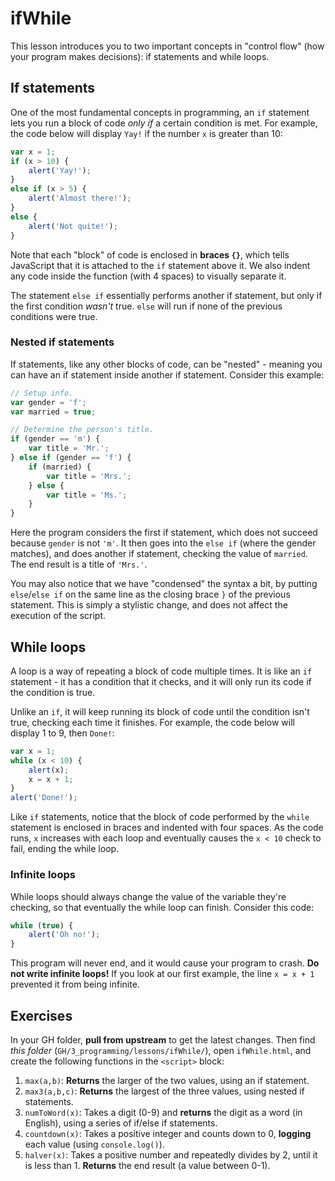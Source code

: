 # ifWhile

This lesson introduces you to two important concepts in "control flow" (how your program makes decisions): if statements and while loops.

## If statements

One of the most fundamental concepts in programming, an `if` statement lets you run a block of code *only if* a certain condition is met. For example, the code below will display `Yay!` if the number `x` is greater than 10:

```js
var x = 1;
if (x > 10) {
    alert('Yay!');
}
else if (x > 5) {
    alert('Almost there!');
}
else {
    alert('Not quite!');
}
```

Note that each "block" of code is enclosed in **braces `{}`**, which tells JavaScript that it is attached to the `if` statement above it. We also indent any code inside the function (with 4 spaces) to visually separate it.

The statement `else if` essentially performs another if statement, but only if the first condition *wasn't* true. `else` will run if none of the previous conditions were true.

### Nested if statements

If statements, like any other blocks of code, can be "nested" - meaning you can have an if statement inside another if statement. Consider this example:

```js
// Setup info.
var gender = 'f';
var married = true;

// Determine the person's title.
if (gender == 'm') {
    var title = 'Mr.';
} else if (gender == 'f') {
    if (married) {
        var title = 'Mrs.';
    } else {
        var title = 'Ms.';
    }
}
```

Here the program considers the first if statement, which does not succeed because `gender` is not `'m'`. It then goes into the `else if` (where the gender matches), and does another if statement, checking the value of `married`. The end result is a title of `'Mrs.'`.

You may also notice that we have "condensed" the syntax a bit, by putting `else`/`else if` on the same line as the closing brace `}` of the previous statement. This is simply a stylistic change, and does not affect the execution of the script.

## While loops

A loop is a way of repeating a block of code multiple times. It is like an `if` statement - it has a condition that it checks, and it will only run its code if the condition is true.

Unlike an `if`, it will keep running its block of code until the condition isn't true, checking each time it finishes. For example, the code below will display 1 to 9, then `Done!`:

```js
var x = 1;
while (x < 10) {
    alert(x);
    x = x + 1;
}
alert('Done!');
```

Like `if` statements, notice that the block of code performed by the `while` statement is enclosed in braces and indented with four spaces. As the code runs, `x` increases with each loop and eventually causes the `x < 10` check to fail, ending the while loop.

### Infinite loops

While loops should always change the value of the variable they're checking, so that eventually the while loop can finish. Consider this code:

```js
while (true) {
    alert('Oh no!');
}
```

This program will never end, and it would cause your program to crash. **Do not write infinite loops!** If you look at our first example, the line `x = x + 1` prevented it from being infinite.

## Exercises

In your GH folder, **pull from upstream** to get the latest changes. Then find *this folder* (`GH/3_programming/lessons/ifWhile/`), open `ifWhile.html`, and create the following functions in the `<script>` block:

1. `max(a,b)`: **Returns** the larger of the two values, using an if statement.
2. `max3(a,b,c)`: **Returns** the largest of the three values, using nested if statements.
3. `numToWord(x)`: Takes a digit (0-9) and **returns** the digit as a word (in English), using a series of if/else if statements.
4. `countdown(x)`: Takes a positive integer and counts down to 0, **logging** each value (using `console.log()`).
5. `halver(x)`: Takes a positive number and repeatedly divides by 2, until it is less than 1. **Returns** the end result (a value between 0-1).
